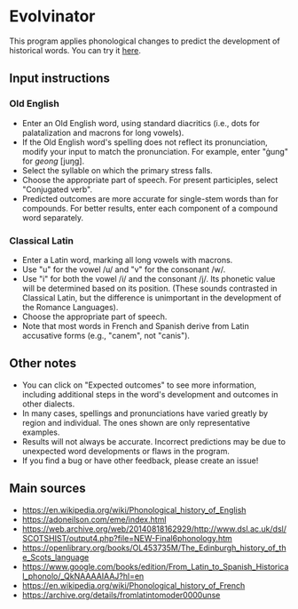 # Evolvinator
This program applies phonological changes to predict the development of historical words.
You can try it [here](https://oiroizoi.github.io/evolvinator/).

## Input instructions
### Old English
- Enter an Old English word, using standard diacritics (i.e., dots for palatalization and macrons for long vowels).
- If the Old English word's spelling does not reflect its pronunciation, modify your input to match the pronunciation. For example, enter "ġung" for _geong_ [juŋg].
- Select the syllable on which the primary stress falls.
- Choose the appropriate part of speech. For present participles, select "Conjugated verb".
- Predicted outcomes are more accurate for single-stem words than for compounds. For better results, enter each component of a compound word separately.
### Classical Latin
- Enter a Latin word, marking all long vowels with macrons.
- Use "u" for the vowel /u/ and "v" for the consonant /w/.
- Use "i" for both the vowel /i/ and the consonant /j/. Its phonetic value will be determined based on its position. (These sounds contrasted in Classical Latin, but the difference is unimportant in the development of the Romance Languages).
- Choose the appropriate part of speech.
- Note that most words in French and Spanish derive from Latin accusative forms (e.g., "canem", not "canis").

## Other notes
- You can click on "Expected outcomes" to see more information, including additional steps in the word's development and outcomes in other dialects.
- In many cases, spellings and pronunciations have varied greatly by region and individual. The ones shown are only representative examples.
- Results will not always be accurate. Incorrect predictions may be due to unexpected word developments or flaws in the program.
- If you find a bug or have other feedback, please create an issue!

## Main sources
- https://en.wikipedia.org/wiki/Phonological_history_of_English
- https://adoneilson.com/eme/index.html
- https://web.archive.org/web/20140818162929/http://www.dsl.ac.uk/dsl/SCOTSHIST/output4.php?file=NEW-Final6phonology.htm
- https://openlibrary.org/books/OL453735M/The_Edinburgh_history_of_the_Scots_language
- https://www.google.com/books/edition/From_Latin_to_Spanish_Historical_phonolo/_QkNAAAAIAAJ?hl=en
- https://en.wikipedia.org/wiki/Phonological_history_of_French
- https://archive.org/details/fromlatintomoder0000unse